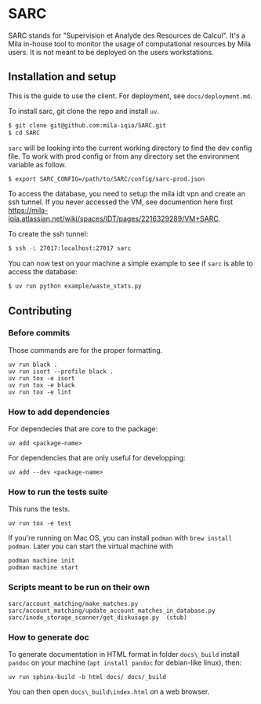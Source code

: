 
# SARC

SARC stands for "Supervision et Analyde des Resources de Calcul". It's a Mila in-house tool to monitor the usage of computational resources by Mila users. It is not meant to be deployed on the users workstations.


## Installation and setup

This is the guide to use the client. For deployment, see `docs/deployment.md`.

To install sarc, git clone the repo and install `uv`.

```bash
$ git clone git@github.com:mila-iqia/SARC.git
$ cd SARC
```

`sarc` will be looking into the current working directory to find the dev config file. To work with prod config or 
from any directory set the environment variable as follow.

```bash
$ export SARC_CONFIG=/path/to/SARC/config/sarc-prod.json
```

To access the database, you need to setup the mila idt vpn and create an ssh
tunnel. If you never accessed the VM, see documention here first https://mila-iqia.atlassian.net/wiki/spaces/IDT/pages/2216329289/VM+SARC.

To create the ssh tunnel:


```bash
$ ssh -L 27017:localhost:27017 sarc
```

You can now test on your machine a simple example to see if `sarc` is able to access the database:

```bash 
$ uv run python example/waste_stats.py
```

## Contributing

### Before commits

Those commands are for the proper formatting.
```
uv run black .
uv run isort --profile black .
uv run tox -e isort
uv run tox -e black
uv run tox -e lint
```

### How to add dependencies

For dependecies that are core to the package:
```
uv add <package-name>
```

For dependencies that are only useful for developping:
```
uv add --dev <package-name>
```

### How to run the tests suite

This runs the tests.
```
uv run tox -e test
```

If you're running on Mac OS, you can install `podman` with `brew install podman`.
Later you can start the virtual machine with
```
podman machine init
podman machine start
```

### Scripts meant to be run on their own

```
sarc/account_matching/make_matches.py
sarc/account_matching/update_account_matches_in_database.py
sarc/inode_storage_scanner/get_diskusage.py  (stub)
```

### How to generate doc

To generate documentation in HTML format in folder `docs\_build` install `pandoc` on your machine (`apt install pandoc` for debian-like linux), then:

```
uv run sphinx-build -b html docs/ docs/_build
```

You can then open `docs\_build\index.html` on a web browser.
